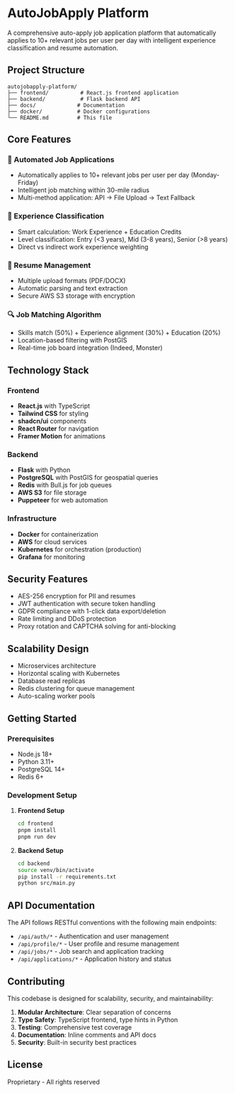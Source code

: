 # AutoJobApply Platform

A comprehensive auto-apply job application platform that automatically applies to 10+ relevant jobs per user per day with intelligent experience classification and resume automation.

## Project Structure

```
autojobapply-platform/
├── frontend/          # React.js frontend application
├── backend/           # Flask backend API
├── docs/             # Documentation
├── docker/           # Docker configurations
└── README.md         # This file
```

## Core Features

### 🎯 Automated Job Applications
- Automatically applies to 10+ relevant jobs per user per day (Monday-Friday)
- Intelligent job matching within 30-mile radius
- Multi-method application: API → File Upload → Text Fallback

### 🧠 Experience Classification
- Smart calculation: Work Experience + Education Credits
- Level classification: Entry (<3 years), Mid (3-8 years), Senior (>8 years)
- Direct vs indirect work experience weighting

### 📄 Resume Management
- Multiple upload formats (PDF/DOCX)
- Automatic parsing and text extraction
- Secure AWS S3 storage with encryption

### 🔍 Job Matching Algorithm
- Skills match (50%) + Experience alignment (30%) + Education (20%)
- Location-based filtering with PostGIS
- Real-time job board integration (Indeed, Monster)

## Technology Stack

### Frontend
- **React.js** with TypeScript
- **Tailwind CSS** for styling
- **shadcn/ui** components
- **React Router** for navigation
- **Framer Motion** for animations

### Backend
- **Flask** with Python
- **PostgreSQL** with PostGIS for geospatial queries
- **Redis** with Bull.js for job queues
- **AWS S3** for file storage
- **Puppeteer** for web automation

### Infrastructure
- **Docker** for containerization
- **AWS** for cloud services
- **Kubernetes** for orchestration (production)
- **Grafana** for monitoring

## Security Features

- AES-256 encryption for PII and resumes
- JWT authentication with secure token handling
- GDPR compliance with 1-click data export/deletion
- Rate limiting and DDoS protection
- Proxy rotation and CAPTCHA solving for anti-blocking

## Scalability Design

- Microservices architecture
- Horizontal scaling with Kubernetes
- Database read replicas
- Redis clustering for queue management
- Auto-scaling worker pools

## Getting Started

### Prerequisites
- Node.js 18+
- Python 3.11+
- PostgreSQL 14+
- Redis 6+

### Development Setup

1. **Frontend Setup**
   ```bash
   cd frontend
   pnpm install
   pnpm run dev
   ```

2. **Backend Setup**
   ```bash
   cd backend
   source venv/bin/activate
   pip install -r requirements.txt
   python src/main.py
   ```

## API Documentation

The API follows RESTful conventions with the following main endpoints:

- `/api/auth/*` - Authentication and user management
- `/api/profile/*` - User profile and resume management
- `/api/jobs/*` - Job search and application tracking
- `/api/applications/*` - Application history and status

## Contributing

This codebase is designed for scalability, security, and maintainability:

1. **Modular Architecture**: Clear separation of concerns
2. **Type Safety**: TypeScript frontend, type hints in Python
3. **Testing**: Comprehensive test coverage
4. **Documentation**: Inline comments and API docs
5. **Security**: Built-in security best practices

## License

Proprietary - All rights reserved


